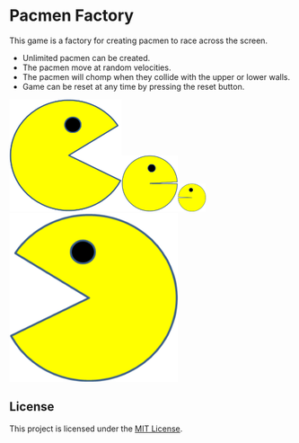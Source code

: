 

# Pacmen Factory
This game is a factory for creating pacmen to race across the screen.

* Unlimited pacmen can be created.
* The pacmen move at random velocities.
* The pacmen will chomp when they collide with the upper or lower walls.
* Game can be reset at any time by pressing the reset button.

<img src="/Images/PacMan1.png" alt="Yellow Pacman facing right, mouth open" width="200" height="200"/><img src="/Images/PacMan2.png" alt="Yellow Pacman facing right, mouth closed" width="100" height="100"/><img src="/Images/PacMan4.png" alt="Yellow Pacman facing left, mouth closed" width="50" height="50"/><img src="/Images/PacMan3.png" alt="Yellow Pacman facing left, mouth open" width="300" height="300"/>

## License

This project is licensed under the [MIT License](/LICENSE).

